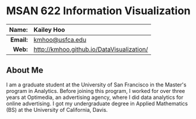 
MSAN 622 Information Visualization
==================================

|  **Name:** | Kailey Hoo           |
|-----------:|:-----------------------|
| **Email:** | <kmhoo@usfca.edu> |
|   **Web:** | <http://kmhoo.github.io/DataVisualization/> |

## About Me ##

I am a graduate student at the University of San Francisco in the Master's program in Analytics. Before joining this program, I worked for over three years at Optimedia, an advertising agency, where I did data analytics for online advertising. I got my undergraduate degree in Applied Mathematics (BS) at the University of California, Davis.

